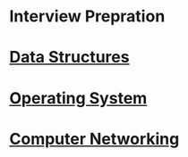 # Interview Prepration

# [Data Structures](https://github.com/rahul3002/Interviews/blob/main/DataStructures/DSA-Brushup-Skills.Md)

# [Operating System](https://github.com/rahul3002/Interviews/blob/main/OperatingSystem/OS.README.MD)

# [Computer Networking](https://github.com/rahul3002/Interviews/blob/main/Computer-Networking/Computer-Networking.md)